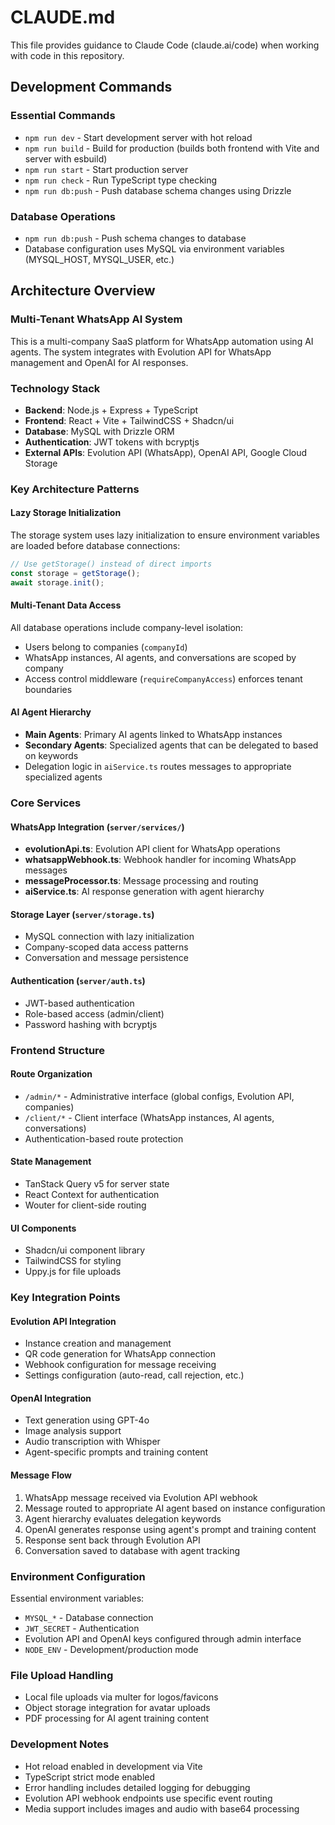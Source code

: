 # CLAUDE.md

This file provides guidance to Claude Code (claude.ai/code) when working with code in this repository.

## Development Commands

### Essential Commands
- `npm run dev` - Start development server with hot reload
- `npm run build` - Build for production (builds both frontend with Vite and server with esbuild)
- `npm run start` - Start production server
- `npm run check` - Run TypeScript type checking
- `npm run db:push` - Push database schema changes using Drizzle

### Database Operations
- `npm run db:push` - Push schema changes to database
- Database configuration uses MySQL via environment variables (MYSQL_HOST, MYSQL_USER, etc.)

## Architecture Overview

### Multi-Tenant WhatsApp AI System
This is a multi-company SaaS platform for WhatsApp automation using AI agents. The system integrates with Evolution API for WhatsApp management and OpenAI for AI responses.

### Technology Stack
- **Backend**: Node.js + Express + TypeScript
- **Frontend**: React + Vite + TailwindCSS + Shadcn/ui
- **Database**: MySQL with Drizzle ORM
- **Authentication**: JWT tokens with bcryptjs
- **External APIs**: Evolution API (WhatsApp), OpenAI API, Google Cloud Storage

### Key Architecture Patterns

#### Lazy Storage Initialization
The storage system uses lazy initialization to ensure environment variables are loaded before database connections:
```typescript
// Use getStorage() instead of direct imports
const storage = getStorage();
await storage.init();
```

#### Multi-Tenant Data Access
All database operations include company-level isolation:
- Users belong to companies (`companyId`)
- WhatsApp instances, AI agents, and conversations are scoped by company
- Access control middleware (`requireCompanyAccess`) enforces tenant boundaries

#### AI Agent Hierarchy
- **Main Agents**: Primary AI agents linked to WhatsApp instances
- **Secondary Agents**: Specialized agents that can be delegated to based on keywords
- Delegation logic in `aiService.ts` routes messages to appropriate specialized agents

### Core Services

#### WhatsApp Integration (`server/services/`)
- **evolutionApi.ts**: Evolution API client for WhatsApp operations
- **whatsappWebhook.ts**: Webhook handler for incoming WhatsApp messages
- **messageProcessor.ts**: Message processing and routing
- **aiService.ts**: AI response generation with agent hierarchy

#### Storage Layer (`server/storage.ts`)
- MySQL connection with lazy initialization
- Company-scoped data access patterns
- Conversation and message persistence

#### Authentication (`server/auth.ts`)
- JWT-based authentication
- Role-based access (admin/client)
- Password hashing with bcryptjs

### Frontend Structure

#### Route Organization
- `/admin/*` - Administrative interface (global configs, Evolution API, companies)
- `/client/*` - Client interface (WhatsApp instances, AI agents, conversations)
- Authentication-based route protection

#### State Management
- TanStack Query v5 for server state
- React Context for authentication
- Wouter for client-side routing

#### UI Components
- Shadcn/ui component library
- TailwindCSS for styling
- Uppy.js for file uploads

### Key Integration Points

#### Evolution API Integration
- Instance creation and management
- QR code generation for WhatsApp connection
- Webhook configuration for message receiving
- Settings configuration (auto-read, call rejection, etc.)

#### OpenAI Integration
- Text generation using GPT-4o
- Image analysis support
- Audio transcription with Whisper
- Agent-specific prompts and training content

#### Message Flow
1. WhatsApp message received via Evolution API webhook
2. Message routed to appropriate AI agent based on instance configuration
3. Agent hierarchy evaluates delegation keywords
4. OpenAI generates response using agent's prompt and training content
5. Response sent back through Evolution API
6. Conversation saved to database with agent tracking

### Environment Configuration
Essential environment variables:
- `MYSQL_*` - Database connection
- `JWT_SECRET` - Authentication
- Evolution API and OpenAI keys configured through admin interface
- `NODE_ENV` - Development/production mode

### File Upload Handling
- Local file uploads via multer for logos/favicons
- Object storage integration for avatar uploads
- PDF processing for AI agent training content

### Development Notes
- Hot reload enabled in development via Vite
- TypeScript strict mode enabled
- Error handling includes detailed logging for debugging
- Evolution API webhook endpoints use specific event routing
- Media support includes images and audio with base64 processing